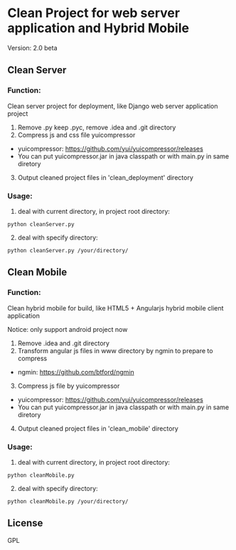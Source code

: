 Clean Project for web server application and Hybrid Mobile
=============
Version: 2.0 beta

Clean Server
-------------
### Function:
Clean server project for deployment, like Django web server application project

1. Remove .py keep .pyc, remove .idea and .git directory
2. Compress js and css file yuicompressor
  * yuicompressor: https://github.com/yui/yuicompressor/releases
  * You can put yuicompressor.jar in java classpath or with main.py in same diretory
3. Output cleaned project files in 'clean_deployment' directory

### Usage:
1. deal with current directory, in project root directory:
```
python cleanServer.py
```
2. deal with specify directory:
```
python cleanServer.py /your/directory/
```

Clean Mobile
-------------
### Function:
Clean hybrid mobile for build, like HTML5 + Angularjs hybrid mobile client application

Notice: only support android project now

1. Remove .idea and .git directory
2. Transform angular js files in www directory by ngmin to prepare to compress
  * ngmin: https://github.com/btford/ngmin
3. Compress js file by yuicompressor
  * yuicompressor: https://github.com/yui/yuicompressor/releases
  * You can put yuicompressor.jar in java classpath or with main.py in same diretory
4. Output cleaned project files in 'clean_mobile' directory

### Usage:
1. deal with current directory, in project root directory:
```
python cleanMobile.py
```
2. deal with specify directory:
```
python cleanMobile.py /your/directory/
```

License
-------------
GPL
